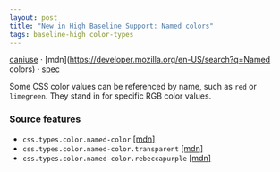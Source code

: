 ```yaml
---
layout: post
title: "New in High Baseline Support: Named colors"
tags: baseline-high color-types
---
```


[caniuse](https://caniuse.com/?search=named-color) · [mdn](https://developer.mozilla.org/en-US/search?q=Named colors) · [spec](https://drafts.csswg.org/css-color-4/#named-colors)

Some CSS color values can be referenced by name, such as `red` or `limegreen`. They stand in for specific RGB color values.

### Source features

- ``css.types.color.named-color`` [[mdn]](https://developer.mozilla.org/en-US/search?q=css.types.color.named-color)
- ``css.types.color.named-color.transparent`` [[mdn]](https://developer.mozilla.org/en-US/search?q=css.types.color.named-color.transparent)
- ``css.types.color.named-color.rebeccapurple`` [[mdn]](https://developer.mozilla.org/en-US/search?q=css.types.color.named-color.rebeccapurple)
